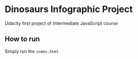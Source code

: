 # Dinosaurs Infographic Project

Udacity first project of Intermediate JavaScript course

## How to run
Simply run the `index.html`